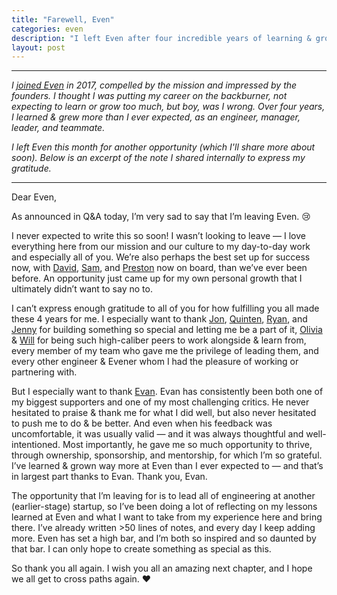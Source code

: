 ```yaml
---
title: "Farewell, Even"
categories: even
description: "I left Even after four incredible years of learning & growth. This was the note I shared internally to express my gratitude."
layout: post
---
```


---

_I [joined Even](/blog/2017/joining-even) in 2017, compelled by the mission and impressed by the founders. I thought I was putting my career on the backburner, not expecting to learn or grow too much, but boy, was I wrong. Over four years, I learned & grew more than I ever expected, as an engineer, manager, leader, and teammate._

_I left Even this month for another opportunity (which I'll share more about soon). Below is an excerpt of the note I shared internally to express my gratitude._

---

Dear Even,

As announced in Q&A today, I’m very sad to say that I’m leaving Even. 😢

I never expected to write this so soon! I wasn’t looking to leave — I love everything here from our mission and our culture to my day-to-day work and especially all of you. We’re also perhaps the best set up for success now, with [David](https://www.linkedin.com/in/davidbaga/), [Sam](https://www.linkedin.com/in/samantha-goldman/), and [Preston](https://www.linkedin.com/in/prestonjclark/) now on board, than we’ve ever been before. An opportunity just came up for my own personal growth that I ultimately didn’t want to say no to.

I can’t express enough gratitude to all of you for how fulfilling you all made these 4 years for me. I especially want to thank [Jon](https://www.linkedin.com/in/jonschlossberg/), [Quinten](https://www.linkedin.com/in/quintendf/), [Ryan](https://www.linkedin.com/in/ryangomba/), and [Jenny](https://www.linkedin.com/in/jenny-molyneaux-bb69b057/) for building something so special and letting me be a part of it, [Olivia](https://www.linkedin.com/in/olivia-bishop-a4b9a428/) & [Will](https://www.linkedin.com/in/whilp/) for being such high-caliber peers to work alongside & learn from, every member of my team who gave me the privilege of leading them, and every other engineer & Evener whom I had the pleasure of working or partnering with.

But I especially want to thank [Evan](https://www.linkedin.com/in/evangoldschmidt/). Evan has consistently been both one of my biggest supporters and one of my most challenging critics. He never hesitated to praise & thank me for what I did well, but also never hesitated to push me to do & be better. And even when his feedback was uncomfortable, it was usually valid — and it was always thoughtful and well-intentioned. Most importantly, he gave me so much opportunity to thrive, through ownership, sponsorship, and mentorship, for which I’m so grateful. I’ve learned & grown way more at Even than I ever expected to — and that’s in largest part thanks to Evan. Thank you, Evan.

The opportunity that I’m leaving for is to lead all of engineering at another (earlier-stage) startup, so I’ve been doing a lot of reflecting on my lessons learned at Even and what I want to take from my experience here and bring there. I’ve already written >50 lines of notes, and every day I keep adding more. Even has set a high bar, and I’m both so inspired and so daunted by that bar. I can only hope to create something as special as this.

So thank you all again. I wish you all an amazing next chapter, and I hope we all get to cross paths again. ❤️
